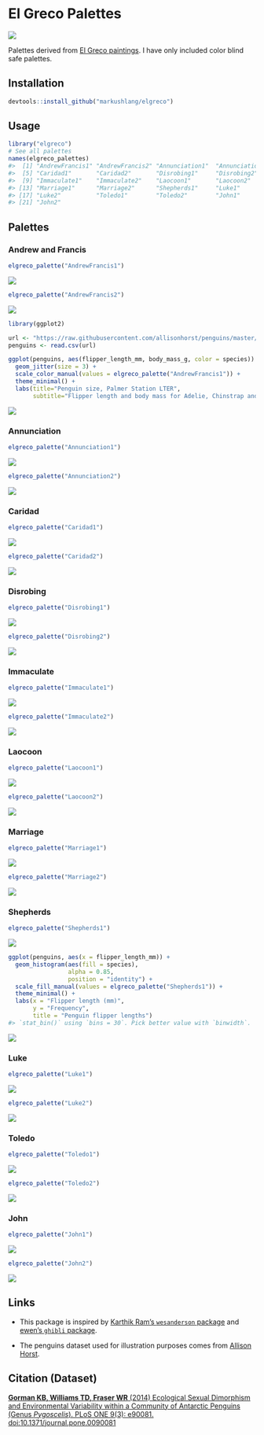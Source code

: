 <!-- README.md is generated from README.Rmd. Please edit that file -->
El Greco Palettes
=================

![](toledo.png)

Palettes derived from [El Greco
paintings](https://commons.wikimedia.org/wiki/Category:Paintings_by_El_Greco_by_title).
I have only included color blind safe palettes.

Installation
------------

``` r
devtools::install_github("markushlang/elgreco")
```

Usage
-----

``` r
library("elgreco")
# See all palettes
names(elgreco_palettes)
#>  [1] "AndrewFrancis1" "AndrewFrancis2" "Annunciation1"  "Annunciation2" 
#>  [5] "Caridad1"       "Caridad2"       "Disrobing1"     "Disrobing2"    
#>  [9] "Immaculate1"    "Immaculate2"    "Laocoon1"       "Laocoon2"      
#> [13] "Marriage1"      "Marriage2"      "Shepherds1"     "Luke1"         
#> [17] "Luke2"          "Toledo1"        "Toledo2"        "John1"         
#> [21] "John2"
```

Palettes
--------

### Andrew and Francis

``` r
elgreco_palette("AndrewFrancis1")
```

![](figure/unnamed-chunk-2-1.png)

``` r
elgreco_palette("AndrewFrancis2")
```

![](figure/unnamed-chunk-3-1.png)

``` r
library(ggplot2)

url <- "https://raw.githubusercontent.com/allisonhorst/penguins/master/data/penguins_size.csv"
penguins <- read.csv(url)

ggplot(penguins, aes(flipper_length_mm, body_mass_g, color = species)) +
  geom_jitter(size = 3) +
  scale_color_manual(values = elgreco_palette("AndrewFrancis1")) +
  theme_minimal() +
  labs(title="Penguin size, Palmer Station LTER",
       subtitle="Flipper length and body mass for Adelie, Chinstrap and Gentoo Penguins")
```

![](figure/ggplot1-1.png)

### Annunciation

``` r
elgreco_palette("Annunciation1")
```

![](figure/unnamed-chunk-4-1.png)

``` r
elgreco_palette("Annunciation2")
```

![](figure/unnamed-chunk-5-1.png)

### Caridad

``` r
elgreco_palette("Caridad1")
```

![](figure/unnamed-chunk-6-1.png)

``` r
elgreco_palette("Caridad2")
```

![](figure/unnamed-chunk-7-1.png)

### Disrobing

``` r
elgreco_palette("Disrobing1")
```

![](figure/unnamed-chunk-8-1.png)

``` r
elgreco_palette("Disrobing2")
```

![](figure/unnamed-chunk-9-1.png)

### Immaculate

``` r
elgreco_palette("Immaculate1")
```

![](figure/unnamed-chunk-10-1.png)

``` r
elgreco_palette("Immaculate2")
```

![](figure/unnamed-chunk-11-1.png)

### Laocoon

``` r
elgreco_palette("Laocoon1")
```

![](figure/unnamed-chunk-12-1.png)

``` r
elgreco_palette("Laocoon2")
```

![](figure/unnamed-chunk-13-1.png)

### Marriage

``` r
elgreco_palette("Marriage1")
```

![](figure/unnamed-chunk-14-1.png)

``` r
elgreco_palette("Marriage2")
```

![](figure/unnamed-chunk-15-1.png)

### Shepherds

``` r
elgreco_palette("Shepherds1")
```

![](figure/unnamed-chunk-16-1.png)

``` r
ggplot(penguins, aes(x = flipper_length_mm)) +
  geom_histogram(aes(fill = species), 
                 alpha = 0.85, 
                 position = "identity") +
  scale_fill_manual(values = elgreco_palette("Shepherds1")) +
  theme_minimal() +
  labs(x = "Flipper length (mm)",
       y = "Frequency",
       title = "Penguin flipper lengths")
#> `stat_bin()` using `bins = 30`. Pick better value with `binwidth`.
```

![](figure/ggplot2-1.png)

### Luke

``` r
elgreco_palette("Luke1")
```

![](figure/unnamed-chunk-17-1.png)

``` r
elgreco_palette("Luke2")
```

![](figure/unnamed-chunk-18-1.png)

### Toledo

``` r
elgreco_palette("Toledo1")
```

![](figure/unnamed-chunk-19-1.png)

``` r
elgreco_palette("Toledo2")
```

![](figure/unnamed-chunk-20-1.png)

### John

``` r
elgreco_palette("John1")
```

![](figure/unnamed-chunk-21-1.png)

``` r
elgreco_palette("John2")
```

![](figure/unnamed-chunk-22-1.png)

Links
-----

-   This package is inspired by [Karthik Ram’s `wesanderson`
    package](https://github.com/karthik/wesanderson) and [ewen’s
    `ghibli` package](https://github.com/ewenme/ghibli).

-   The penguins dataset used for illustration purposes comes from
    [Allison Horst](https://github.com/allisonhorst/penguins).

Citation (Dataset)
------------------

[**Gorman KB, Williams TD, Fraser WR** (2014) Ecological Sexual
Dimorphism and Environmental Variability within a Community of Antarctic
Penguins (Genus *Pygoscelis*). PLoS ONE 9(3): e90081.
doi:10.1371/journal.pone.0090081](https://journals.plos.org/plosone/article?id=10.1371/journal.pone.0090081)
